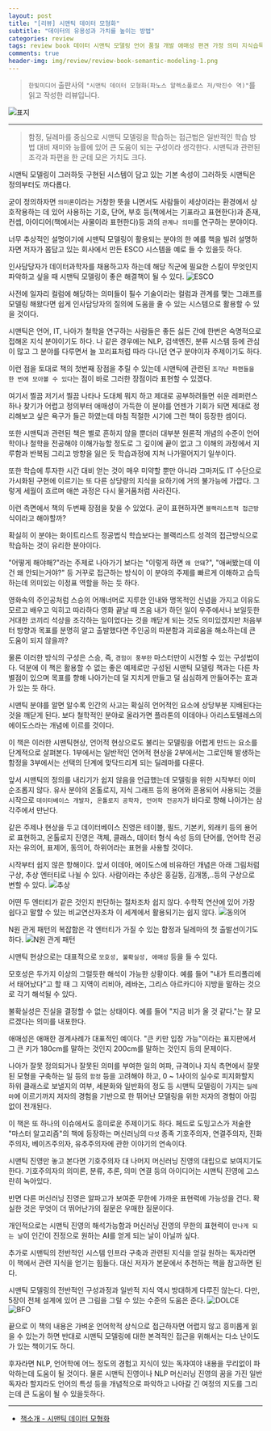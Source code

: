 ```yaml
---  
layout: post  
title: "[리뷰] 시맨틱 데이터 모형화"  
subtitle: "데이터의 유용성과 가치를 높이는 방법"  
categories: review  
tags: review book 데이터 시맨틱 모델링 언어 품질 개발 애매성 편견 가정 의미 지식습득 조직 전략 딜레마     
comments: true  
header-img: img/review/review-book-semantic-modeling-1.png
---  
```

  
> `한빛미디어` 출판사의 `"시맨틱 데이터 모형화(파노스 알렉소풀로스 저/박진수 역)"`를 읽고 작성한 리뷰입니다.  

![표지](https://theorydb.github.io/assets/img/review/review-book-semantic-modeling-1.png)  

---

> 함정, 딜레마를 중심으로 시맨틱 모델링을 학습하는 접근법은 일반적인 학습 방법 대비 재미와 능률에 있어 큰 도움이 되는 구성이라 생각한다. 시맨틱과 관련된 조각과 파편을 한 군데 모은 가치도 크다.

시맨틱 모델링이 그러하듯 구현된 시스템이 담고 있는 기본 속성이 그러하듯 시맨틱은 정의부터도 까다롭다. 

굳이 정의하자면 `의미론`이라는 거창한 뜻을 니면서도 사람들이 세상이라는 환경에서 상호작용하는 데 있어 사용하는 기호, 단어, 부호 등(책에서는 기표라고 표현한다)과 존재, 컨셉, 아이디어(책에서는 사물이라 표현한다)등 과의 `관계나 의미`를 연구하는 분야이다.

너무 추상적인 설명이기에 시맨틱 모델링이 활용되는 분야의 한 예를 책을 빌려 설명하자면 저자가 몸담고 있는 회사에서 만든 ESCO 시스템을 예로 들 수 있을듯 하다. 

인사담당자가 데이터과학자를 채용하고자 하는데 해당 직군에 필요한 스킬이 무엇인지 파악하고 싶을 때 시맨틱 모델링이 좋은 해결책이 될 수 있다. 
![ESCO](https://theorydb.github.io/assets/img/review/review-book-semantic-modeling-2.png)  

사전에 일자리 컬럼에 해당하는 의미들이 필수 기술이라는 컬럼과 관계를 맺는 그래프를 모델링 해왔다면 쉽게 인사담당자의 질의에 도움을 줄 수 있는 시스템으로 활용할 수 있을 것이다.

시맨틱은 언어, IT, 나아가 철학을 연구하는 사람들은 좋든 싫든 간에 한번은 숙명적으로 접해온 지식 분야이기도 하다. 나 같은 경우에는 NLP, 검색엔진, 분류 시스템 등에 관심이 많고 그 분야를 다루면서 늘 꼬리표처럼 따라 다니던 연구 분야이자 주제이기도 하다. 

이런 점을 토대로 책의 첫번째 장점을 추릴 수 있는데 시맨틱에 관련된 `조각난 파편들을 한 번에 모아볼 수 있다`는 점이 바로 그러한 장점이라 표현할 수 있겠다.

여기서 찔끔 저기서 찔끔 나타나 도대체 뭐지 하고 제대로 공부하려들면 쉬운 레퍼런스 하나 찾기가 어렵고 정의부터 애매성이 가득한 이 분야를 언젠가 기회가 되면 제대로 정리해보고 싶은 욕구가 들곤 하였는데 마침 적절한 시기에 그런 책이 등장한 셈이다. 

또한 시맨틱과 관련된 책은 별로 흔하지 않을 뿐더러 대부분 원론적 개념의 수준이 언어학이나 철학을 전공해야 이해가능할 정도로 그 깊이에 끝이 없고 그 이해의 과정에서 지루함과 반복됨 그리고 방향을 잃은 듯 학습과정에 지쳐 나가떨어지기 일쑤이다. 

또한 학습에 투자한 시간 대비 얻는 것이 매우 미약할 뿐만 아니라 그마저도 IT 수단으로 가시화된 구현에 이르기는 또 다른 상당량의 지식을 요하기에 거의 불가능에 가깝다. 그렇게 세월이 흐르며 애쓴 과정은 다시 물거품처럼 사라진다. 

이런 측면에서 책의 두번째 장점을 찾을 수 있었다. 굳이 표현하자면 `블랙리스트적 접근방`식이라고 해야할까?

확실히 이 분야는 화이트리스트 정공법식 학습보다는 블랙리스트 성격의 접근방식으로 학습하는 것이 유리한 분야이다. 

"어떻게 해야해?"라는 주제로 나아가기 보다는 "이렇게 하면 `왜 안돼`?", "애써봤는데 이건 왜 안되는거야?" 등 거꾸로 접근하는 방식이 이 분야의 주제를 빠르게 이해하고 습득하는데 의미있는 이정표 역할을 하는 듯 하다. 

영화속의 주인공처럼 스승의 어깨너머로 지루한 인내와 맹목적인 신념을 가지고 이유도 모르고 배우고 익히고 따라하다 영화 끝날 때 즈음 내가 하던 일이 우주에서나 보일듯한 거대한 코끼리 석상을 조각하는 일이었다는 것을 깨닫게 되는 것도 의미있겠지만 처음부터 방향과 목표를 분명히 알고 출발했다면 주인공의 따분함과 괴로움을 해소하는데 큰 도움이 되지 않을까?

물론 이러한 방식의 구성은 스승, 즉, `경험이 풍부한` 마스터만이 시전할 수 있는 구성법이다. 덕분에 이 책은 활용할 수 없는 좋은 예제로만 구성된 시맨틱 모델링 책과는 다른 차별점이 있으며 목표를 향해 나아가는데 덜 지치게 만들고 덜 심심하게 만들어주는 효과가 있는 듯 하다. 

시맨틱 분야를 알면 알수록 인간의 사고는 확실히 언어적인 요소에 상당부분 지배된다는 것을 깨닫게 된다. 보다 철학적인 분야로 올라가면 플라톤의 이데아나 아리스토텔레스의 에이도스라는 개념에 이르를 것이다. 

이 책은 이러한 시맨틱현상, 언어적 현상으로도 불리는 모델링을 어렵게 만드는 요소를 단계적으로 살펴본다. 1부에서는 일반적인 언어적 현상을 2부에서는 그로인해 발생하는 함정을 3부에서는 선택의 단계에 맞닥드리게 되는 딜레마를 다룬다. 

앞서 시맨틱의 정의를 내리기가 쉽지 않음을 언급했는데 모델링을 위한 시작부터 이미 순조롭지 않다. 유사 분야의 온톨로지, 지식 그래프 등의 용어와 혼용되어 사용되는 것을 시작으로 `데이터베이스 개발자, 온톨로지 공학자, 언어학 전공자`가 바다로 향해 나아가는 삼각주에서 만난다.

같은 주제나 현상을 두고 데이터베이스 진영은 테이블, 필드, 기본키, 외래키 등의 용어로 표현하고, 온톨로지 진영은 객체, 클래스, 데이터 형식 속성 등의 단어를, 언어학 전공자는 유의어, 표제어, 동의어, 하위어라는 표현을 사용할 것이다. 

시작부터 쉽지 않은 항해이다. 앞서 이데아, 에이도스에 비유하던 개념은 아래 그림처럼 구상, 추상 엔터티로 나뉠 수 있다. 사람이라는 추상은 홍길동, 김개똥,..등의 구상으로 변할 수 있다. 
![추상](https://theorydb.github.io/assets/img/review/review-book-semantic-modeling-3.png)  

어떤 두 엔터티가 같은 것인지 판단하는 절차조차 쉽지 않다. 수학적 연산에 있어 가장 쉽다고 말할 수 있는 비교연산자조차 이 세계에서 활용되기는 쉽지 않다. 
![동의어](https://theorydb.github.io/assets/img/review/review-book-semantic-modeling-4.png)  

N원 관게 패턴의 복잡함은 각 엔터티가 가질 수 있는 함정과 딜레마의 첫 출발선이기도 하다.
![N원 관게 패턴](https://theorydb.github.io/assets/img/review/review-book-semantic-modeling-7.png)  

시맨틱 현상으로는 대표적으로 `모호성, 불확실성, 애매성` 등을 들 수 있다.

모호성은 두가지 이상의 그럴듯한 해석이 가능한 상황이다. 예를 들어 "내가 트리폴리에서 태어났다"고 할 때 그 지역이 리비아, 레바논, 그리스 아르카디아 지방을 말하는 것으로 각기 해석될 수 있다. 

불확실성은 진실을 결정할 수 없는 상태이다. 예를 들어 "지금 비가 올 것 같다."는 잘 모르겠다는 의미를 내포한다. 

애매성은 애매한 경계사례가 대표적인 예이다. "큰 키만 입장 가능"이라는 표지판에서 그 큰 키가 180cm를 말하는 것인지 200cm를 말하는 것인지 등의 문제이다.

나아가 잘못 정의되거나 잘못된 의미를 부여한 일의 여파, 규격이나 지식 측면에서 잘못된 모형을 구축하는 일 등의 `함정` 등을 고려해야 하고, 0 ~ 1사이의 실수로 피지화할지 하위 클래스로 보낼지의 여부, 세분화와 일반화의 정도 등 시맨틱 모델링이 가지는 `딜레마`에 이르기까지 저자의 경험을 기반으로 한 뛰어난 모델링을 위한 저자의 경험이 아낌없이 전개된다. 

이 책은 또 하나의 이슈에서도 흥미로운 주제이기도 하다. 페드로 도밍고스가 저술한 "마스터 알고리즘"의 책에 등장하는 머신러닝의 `다섯` 종족 기호주의자, 연결주의자, 진화주의자, 베이즈주의자, 유추주의자에 관한 이야기의 연속이다.

시맨틱 진영만 놓고 본다면 기호주의자 대 나머지 머신러닝 진영의 대립으로 보여지기도 한다. 기호주의자의 의미론, 분류, 추론, 의미 연결 등의 아이디어는 시맨틱 진영에 고스란히 녹아있다.

반면 다른 머신러닝 진영은 알파고가 보여준 무한에 가까운 표현력에 가능성을 건다. 확실한 것은 무엇이 더 뛰어난가의 질문은 우매한 질문이다.

개인적으로는 시맨틱 진영의 해석가능함과 머신러닝 진영의 무한의 표현력이 `만나게 되는 날`이 인간이 진정으로 원하는 AI를 얻게 되는 날이 아닐까 싶다.

추가로 시맨틱의 전반적인 시스템 인프라 구축과 관련된 지식을 얻길 원하는 독자라면 이 책에서 관련 지식을 얻기는 힘들다. 대신 저자가 본문에서 추천하는 책을 참고하면 된다. 

시맨틱 모델링의 전반적인 구성과정과 일반적 지식 역시 방대하게 다루진 않는다. 다만, 5장이 전체 설계에 있어 큰 그림을 그릴 수 있는 수준의 도움은 준다. 
![DOLCE](https://theorydb.github.io/assets/img/review/review-book-semantic-modeling-5.png)  
![BFO](https://theorydb.github.io/assets/img/review/review-book-semantic-modeling-6.png)  

끝으로 이 책의 내용은 가벼운 언어학적 상식으로 접근하자면 어렵지 않고 흥미롭게 읽을 수 있는가 하면 반대로 시맨틱 모델링에 대한 본격적인 접근을 위해서는 다소 난이도가 있는 책이기도 하디.

후자라면 NLP, 언어학에 어느 정도의 경험고 지식이 있는 독자여야 내용을 무리없이 파악하는데 도움이 될 것이다. 물론 시맨틱 진영이나 NLP 머신러닝 진영의 꿈을 가진 일반 독자라 할지라도 언어의 특성 등을 개념적으로 파악하고 나아갈 긴 여정의 지도를 그리는데 큰 도움이 될 수 있을듯하다.

---

* [책소개 - 시맨틱 데이터 모형화](http://www.yes24.com/Product/Goods/107993394)
